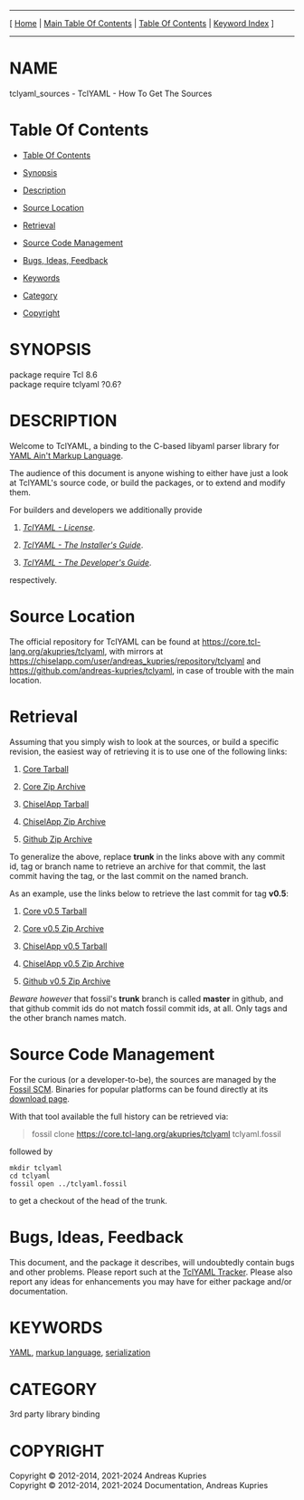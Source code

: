 
[//000000001]: # (tclyaml\_sources \- TclYAML)
[//000000002]: # (Generated from file 'tclyaml\_sources\.man' by tcllib/doctools with format 'markdown')
[//000000003]: # (Copyright &copy; 2012\-2014, 2021\-2024 Andreas Kupries)
[//000000004]: # (Copyright &copy; 2012\-2014, 2021\-2024 Documentation, Andreas Kupries)
[//000000005]: # (tclyaml\_sources\(n\) 0\.6 doc "TclYAML")

<hr> [ <a href="../../../../../../home">Home</a> &#124; <a
href="../../toc.md">Main Table Of Contents</a> &#124; <a
href="../toc.md">Table Of Contents</a> &#124; <a
href="../../index.md">Keyword Index</a> ] <hr>

# NAME

tclyaml\_sources \- TclYAML \- How To Get The Sources

# <a name='toc'></a>Table Of Contents

  - [Table Of Contents](#toc)

  - [Synopsis](#synopsis)

  - [Description](#section1)

  - [Source Location](#section2)

  - [Retrieval](#section3)

  - [Source Code Management](#section4)

  - [Bugs, Ideas, Feedback](#section5)

  - [Keywords](#keywords)

  - [Category](#category)

  - [Copyright](#copyright)

# <a name='synopsis'></a>SYNOPSIS

package require Tcl 8\.6  
package require tclyaml ?0\.6?  

# <a name='description'></a>DESCRIPTION

Welcome to TclYAML, a binding to the C\-based libyaml parser library for [YAML
Ain't Markup Language](http://yaml\.org)\.

The audience of this document is anyone wishing to either have just a look at
TclYAML's source code, or build the packages, or to extend and modify them\.

For builders and developers we additionally provide

  1. *[TclYAML \- License](tclyaml\_license\.md)*\.

  1. *[TclYAML \- The Installer's Guide](tclyaml\_installer\.md)*\.

  1. *[TclYAML \- The Developer's Guide](tclyaml\_devguide\.md)*\.

respectively\.

# <a name='section2'></a>Source Location

The official repository for TclYAML can be found at
[https://core\.tcl\-lang\.org/akupries/tclyaml](https://core\.tcl\-lang\.org/akupries/tclyaml),
with mirrors at
[https://chiselapp\.com/user/andreas\_kupries/repository/tclyaml](https://chiselapp\.com/user/andreas\_kupries/repository/tclyaml)
and
[https://github\.com/andreas\-kupries/tclyaml](https://github\.com/andreas\-kupries/tclyaml),
in case of trouble with the main location\.

# <a name='section3'></a>Retrieval

Assuming that you simply wish to look at the sources, or build a specific
revision, the easiest way of retrieving it is to use one of the following links:

  1. [Core
     Tarball](https://core\.tcl\-lang\.org/akupries/tclyaml/tarball/trunk/TclYAML\.tar\.gz)

  1. [Core Zip
     Archive](https://core\.tcl\-lang\.org/akupries/tclyaml/zip/trunk/TclYAML\.zip)

  1. [ChiselApp
     Tarball](https://chiselapp\.com/user/andreas\_kupries/repository/tclyaml/tarball/trunk/TclYAML\.tar\.gz)

  1. [ChiselApp Zip
     Archive](https://chiselapp\.com/user/andreas\_kupries/repository/tclyaml/zip/trunk/TclYAML\.zip)

  1. [Github Zip
     Archive](https://github\.com/andreas\-kupries/tclyaml/archive/master\.zip)

To generalize the above, replace __trunk__ in the links above with any
commit id, tag or branch name to retrieve an archive for that commit, the last
commit having the tag, or the last commit on the named branch\.

As an example, use the links below to retrieve the last commit for tag
__v0\.5__:

  1. [Core v0\.5
     Tarball](https://core\.tcl\-lang\.org/akupries/tclyaml/tarball/v0\.5/TclYAML\.tar\.gz)

  1. [Core v0\.5 Zip
     Archive](https://core\.tcl\-lang\.org/akupries/tclyaml/zip/v0\.5/TclYAML\.zip)

  1. [ChiselApp v0\.5
     Tarball](https://chiselapp\.com/user/andreas\_kupries/repository/tclyaml/tarball/v0\.5/TclYAML\.tar\.gz)

  1. [ChiselApp v0\.5 Zip
     Archive](https://chiselapp\.com/user/andreas\_kupries/repository/tclyaml/zip/v0\.5/TclYAML\.zip)

  1. [Github v0\.5 Zip
     Archive](https://github\.com/andreas\-kupries/tclyaml/archive/v0\.5\.zip)

*Beware however* that fossil's __trunk__ branch is called __master__
in github, and that github commit ids do not match fossil commit ids, at all\.
Only tags and the other branch names match\.

# <a name='section4'></a>Source Code Management

For the curious \(or a developer\-to\-be\), the sources are managed by the [Fossil
SCM](https://www\.fossil\-scm\.org)\. Binaries for popular platforms can be found
directly at its [download page](https://www\.fossil\-scm\.org/download\.html)\.

With that tool available the full history can be retrieved via:

> fossil clone [https://core\.tcl\-lang\.org/akupries/tclyaml](https://core\.tcl\-lang\.org/akupries/tclyaml) tclyaml\.fossil

followed by

    mkdir tclyaml
    cd tclyaml
    fossil open ../tclyaml.fossil

to get a checkout of the head of the trunk\.

# <a name='section5'></a>Bugs, Ideas, Feedback

This document, and the package it describes, will undoubtedly contain bugs and
other problems\. Please report such at the [TclYAML
Tracker](https://core\.tcl\-lang\.org/akupries/tclyaml)\. Please also report any
ideas for enhancements you may have for either package and/or documentation\.

# <a name='keywords'></a>KEYWORDS

[YAML](\.\./\.\./index\.md\#yaml), [markup
language](\.\./\.\./index\.md\#markup\_language),
[serialization](\.\./\.\./index\.md\#serialization)

# <a name='category'></a>CATEGORY

3rd party library binding

# <a name='copyright'></a>COPYRIGHT

Copyright &copy; 2012\-2014, 2021\-2024 Andreas Kupries  
Copyright &copy; 2012\-2014, 2021\-2024 Documentation, Andreas Kupries
